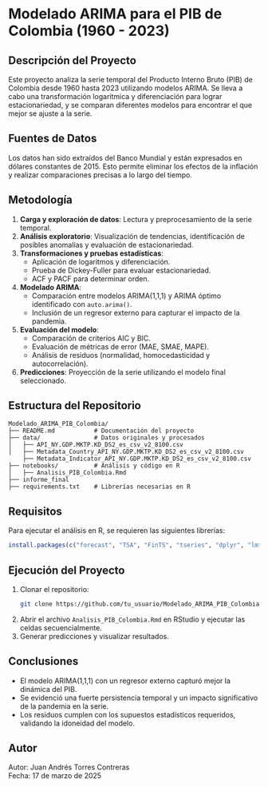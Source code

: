 # Modelado ARIMA para el PIB de Colombia (1960 - 2023)

## Descripción del Proyecto
Este proyecto analiza la serie temporal del Producto Interno Bruto (PIB) de Colombia desde 1960 hasta 2023 utilizando modelos ARIMA. Se lleva a cabo una transformación logarítmica y diferenciación para lograr estacionariedad, y se comparan diferentes modelos para encontrar el que mejor se ajuste a la serie.

## Fuentes de Datos
Los datos han sido extraídos del Banco Mundial y están expresados en dólares constantes de 2015. Esto permite eliminar los efectos de la inflación y realizar comparaciones precisas a lo largo del tiempo.

## Metodología
1. **Carga y exploración de datos**: Lectura y preprocesamiento de la serie temporal.
2. **Análisis exploratorio**: Visualización de tendencias, identificación de posibles anomalías y evaluación de estacionariedad.
3. **Transformaciones y pruebas estadísticas**:
   - Aplicación de logaritmos y diferenciación.
   - Prueba de Dickey-Fuller para evaluar estacionariedad.
   - ACF y PACF para determinar orden.
4. **Modelado ARIMA**:
   - Comparación entre modelos ARIMA(1,1,1) y ARIMA óptimo identificado con `auto.arima()`.
   - Inclusión de un regresor externo para capturar el impacto de la pandemia.
5. **Evaluación del modelo**:
   - Comparación de criterios AIC y BIC.
   - Evaluación de métricas de error (MAE, SMAE, MAPE).
   - Análisis de residuos (normalidad, homocedasticidad y autocorrelación).
6. **Predicciones**: Proyección de la serie utilizando el modelo final seleccionado.

## Estructura del Repositorio
```
Modelado_ARIMA_PIB_Colombia/
├── README.md           # Documentación del proyecto
├── data/               # Datos originales y procesados
│   ├── API_NY.GDP.MKTP.KD_DS2_es_csv_v2_8100.csv
│   ├── Metadata_Country_API_NY.GDP.MKTP.KD_DS2_es_csv_v2_8100.csv
    ├── Metadata_Indicator_API_NY.GDP.MKTP.KD_DS2_es_csv_v2_8100.csv
├── notebooks/          # Análisis y código en R
│   ├── Analisis_PIB_Colombia.Rmd
├── informe_final
├── requirements.txt    # Librerías necesarias en R

```

## Requisitos
Para ejecutar el análisis en R, se requieren las siguientes librerías:
```r
install.packages(c("forecast", "TSA", "FinTS", "tseries", "dplyr", "lmtest", "MASS", "ggplot2", "readr"))
```

## Ejecución del Proyecto
1. Clonar el repositorio:
   ```bash
   git clone https://github.com/tu_usuario/Modelado_ARIMA_PIB_Colombia.git
   ```
2. Abrir el archivo `Analisis_PIB_Colombia.Rmd` en RStudio y ejecutar las celdas secuencialmente.
3. Generar predicciones y visualizar resultados.

## Conclusiones
- El modelo ARIMA(1,1,1) con un regresor externo capturó mejor la dinámica del PIB.
- Se evidenció una fuerte persistencia temporal y un impacto significativo de la pandemia en la serie.
- Los residuos cumplen con los supuestos estadísticos requeridos, validando la idoneidad del modelo.

## Autor
Autor: Juan Andrés Torres Contreras  
Fecha: 17 de marzo de 2025


